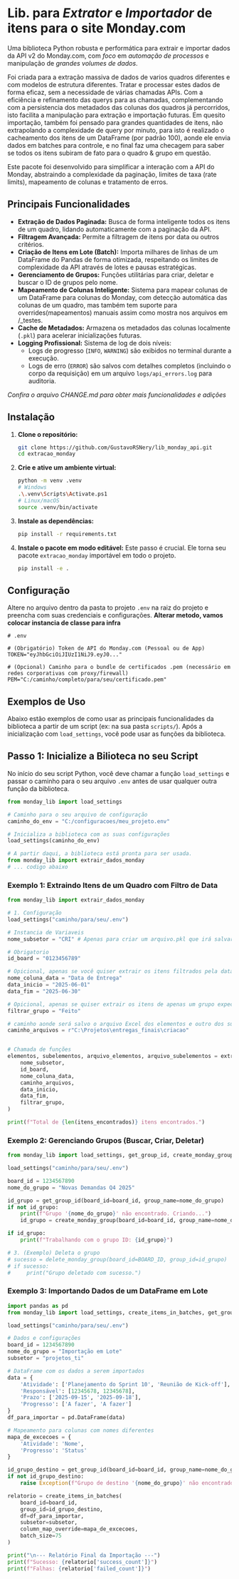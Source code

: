 # Lib. para *Extrator* e *Importador* de itens para o site Monday.com

Uma biblioteca Python robusta e performática para extrair e importar dados da API v2 do Monday.com, com *foco* em *automação de processos* e manipulação de *grandes volumes de dados*.

Foi criada para a extração massiva de dados de varios quadros diferentes e com modelos de estrutura diferentes. Tratar e processar estes dados de forma eficaz, sem a necessidade de várias chamadas APIs.
Com a eficiência e refinamento das querys para as chamadas, complementando com a persistencia dos metadados das colunas dos quadros já percorridos, isto facilita a manipulação para extração e importação futuras.
Em quesito importação, também foi pensado para grandes quantidades de itens, não extrapolando a complexidade de query por minuto, para isto é realizado o cacheamento dos itens de um DataFrame (por padrão 100), aonde ele envia dados em batches para controle, e no final faz uma checagem para saber se todos os itens subiram de fato para o quadro & grupo em questão. 

Este pacote foi desenvolvido para simplificar a interação com a API do Monday, abstraindo a complexidade da paginação, limites de taxa (rate limits), mapeamento de colunas e tratamento de erros.

## Principais Funcionalidades

  - **Extração de Dados Paginada:** Busca de forma inteligente todos os itens de um quadro, lidando automaticamente com a paginação da API.
  - **Filtragem Avançada:** Permite a filtragem de itens por data ou outros critérios.
  - **Criação de Itens em Lote (Batch):** Importa milhares de linhas de um DataFrame do Pandas de forma otimizada, respeitando os limites de complexidade da API através de lotes e pausas estratégicas.
  - **Gerenciamento de Grupos:** Funções utilitárias para criar, deletar e buscar o ID de grupos pelo nome.
  - **Mapeamento de Colunas Inteligente:** Sistema para mapear colunas de um DataFrame para colunas do Monday, com detecção automática das colunas de um quadro, mas também tem suporte para overrides(mapeamentos) manuais assim como mostra nos arquivos em /_testes.
  - **Cache de Metadados:** Armazena os metadados das colunas localmente (`.pkl`) para acelerar inicializações futuras.
  - **Logging Profissional:** Sistema de log de dois níveis:
      - Logs de progresso (`INFO`, `WARNING`) são exibidos no terminal durante a execução.
      - Logs de erro (`ERROR`) são salvos com detalhes completos (incluindo o corpo da requisição) em um arquivo `logs/api_errors.log` para auditoria.

  *Confira o arquivo CHANGE.md para obter mais funcionalidades e adições*

## Instalação

1.  **Clone o repositório:**

    ```bash
    git clone https://github.com/GustavoRSNery/lib_monday_api.git
    cd extracao_monday
    ```

2.  **Crie e ative um ambiente virtual:**

    ```bash
    python -m venv .venv
    # Windows
    .\.venv\Scripts\Activate.ps1
    # Linux/macOS
    source .venv/bin/activate
    ```

3.  **Instale as dependências:**

    ```bash
    pip install -r requirements.txt
    ```

4.  **Instale o pacote em modo editável:**
    Este passo é crucial. Ele torna seu pacote `extracao_monday` importável em todo o projeto.

    ```bash
    pip install -e .
    ```

## Configuração

Altere no arquivo dentro da pasta to projeto `.env` na raiz do projeto e preencha com suas credenciais e configurações. **Alterar metodo, vamos colocar instancia de classe para infra**

```dotenv
# .env

# (Obrigatório) Token de API do Monday.com (Pessoal ou de App)
TOKEN="eyJhbGciOiJIUzI1NiJ9.eyJ0..."

# (Opcional) Caminho para o bundle de certificados .pem (necessário em redes corporativas com proxy/firewall)
PEM="C:/caminho/completo/para/seu/certificado.pem"
```

## Exemplos de Uso

Abaixo estão exemplos de como usar as principais funcionalidades da biblioteca a partir de um script (ex: na sua pasta `scripts/`).
Após a inicialização com `load_settings`, você pode usar as funções da biblioteca.

## Passo 1: Inicialize a Bilioteca no seu Script

No início do seu script Python, você deve chamar a função `load_settings` e passar o caminho para o seu arquivo `.env` antes de usar qualquer outra função da biblioteca.

```python
from monday_lib import load_settings

# Caminho para o seu arquivo de configuração
caminho_do_env = "C:/configuracoes/meu_projeto.env"

# Inicializa a biblioteca com as suas configurações
load_settings(caminho_do_env)

# A partir daqui, a biblioteca está pronta para ser usada.
from monday_lib import extrair_dados_monday
# ... codigo abaixo
```

### Exemplo 1: Extraindo Itens de um Quadro com Filtro de Data

```python
from monday_lib import extrair_dados_monday

# 1. Configuração
load_settings("caminho/para/seu/.env")

# Instancia de Variaveis
nome_subsetor = "CRI" # Apenas para criar um arquivo.pkl que irá salvar os dados dos grupos e colunas existentes no quadro para usar futuramente, sem fazer outra chamada API

# Obrigatorio
id_board = "0123456789" 

# Opicional, apenas se você quiser extrair os itens filtrados pela data
nome_coluna_data = "Data de Entrega" 
data_inicio = "2025-06-01"
data_fim = "2025-06-30"

# Opicional, apenas se quiser extrair os itens de apenas um grupo expecifico
filtrar_grupo = "Feito" 

# caminho aonde será salvo o arquivo Excel dos elementos e outro dos subelementos
caminho_arquivos = r"C:\Projetos\entregas_finais\criacao" 


# Chamada de funções
elementos, subelementos, arquivo_elementos, arquivo_subelementos = extrair_dados_monday(
    nome_subsetor,
    id_board,
    nome_coluna_data,
    caminho_arquivos,
    data_inicio,
    data_fim,
    filtrar_grupo,
)

print(f"Total de {len(itens_encontrados)} itens encontrados.")
```

### Exemplo 2: Gerenciando Grupos (Buscar, Criar, Deletar)

```python
from monday_lib import load_settings, get_group_id, create_monday_group

load_settings("caminho/para/seu/.env")

board_id = 1234567890
nome_do_grupo = "Novas Demandas Q4 2025"

id_grupo = get_group_id(board_id=board_id, group_name=nome_do_grupo)
if not id_grupo:
    print(f"Grupo '{nome_do_grupo}' não encontrado. Criando...")
    id_grupo = create_monday_group(board_id=board_id, group_name=nome_do_grupo)

if id_grupo:
    print(f"Trabalhando com o grupo ID: {id_grupo}")

# 3. (Exemplo) Deleta o grupo
# sucesso = delete_monday_group(board_id=BOARD_ID, group_id=id_grupo)
# if sucesso:
#     print("Grupo deletado com sucesso.")
```

### Exemplo 3: Importando Dados de um DataFrame em Lote

```python
import pandas as pd
from monday_lib import load_settings, create_items_in_batches, get_group_id

load_settings("caminho/para/seu/.env")

# Dados e configurações
board_id = 1234567890
nome_do_grupo = "Importação em Lote"
subsetor = "projetos_ti"

# DataFrame com os dados a serem importados
data = {
    'Atividade': ['Planejamento do Sprint 10', 'Reunião de Kick-off'],
    'Responsável': [12345678, 12345678],
    'Prazo': ['2025-09-15', '2025-09-18'],
    'Progresso': ['A fazer', 'A fazer']
}
df_para_importar = pd.DataFrame(data)

# Mapeamento para colunas com nomes diferentes
mapa_de_excecoes = {
    'Atividade': 'Nome',
    'Progresso': 'Status'
}

id_grupo_destino = get_group_id(board_id=board_id, group_name=nome_do_grupo)
if not id_grupo_destino:
    raise Exception(f"Grupo de destino '{nome_do_grupo}' não encontrado.")

relatorio = create_items_in_batches(
    board_id=board_id,
    group_id=id_grupo_destino,
    df=df_para_importar,
    subsetor=subsetor,
    column_map_override=mapa_de_excecoes,
    batch_size=75
)

print("\n--- Relatório Final da Importação ---")
print(f"Sucesso: {relatorio['success_count']}")
print(f"Falhas: {relatorio['failed_count']}")
```